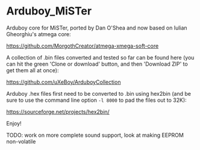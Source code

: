 # Arduboy_MiSTer

Arduboy core for MiSTer, ported by Dan O'Shea and now based on Iulian Gheorghiu's atmega core:

https://github.com/MorgothCreator/atmega-xmega-soft-core

A collection of .bin files converted and tested so far can be found here (you can hit the green 'Clone or download' button, and then 'Download ZIP' to get them all at once):

https://github.com/uXeBoy/ArduboyCollection

Arduboy .hex files first need to be converted to .bin using hex2bin (and be sure to use the command line option `-l 8000` to pad the files out to 32K):

https://sourceforge.net/projects/hex2bin/

Enjoy!

TODO: work on more complete sound support, look at making EEPROM non-volatile
